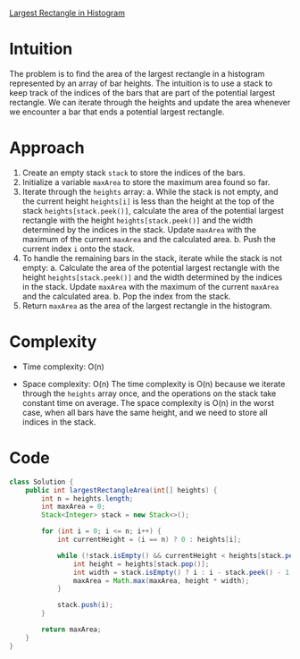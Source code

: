 [Largest Rectangle in Histogram](https://leetcode.com/problems/largest-rectangle-in-histogram/description/)

# Intuition
The problem is to find the area of the largest rectangle in a histogram represented by an array of bar heights. The intuition is to use a stack to keep track of the indices of the bars that are part of the potential largest rectangle. We can iterate through the heights and update the area whenever we encounter a bar that ends a potential largest rectangle.

# Approach
1. Create an empty stack `stack` to store the indices of the bars.
2. Initialize a variable `maxArea` to store the maximum area found so far.
3. Iterate through the `heights` array:
   a. While the stack is not empty, and the current height `heights[i]` is less than the height at the top of the stack `heights[stack.peek()]`, calculate the area of the potential largest rectangle with the height `heights[stack.peek()]` and the width determined by the indices in the stack. Update `maxArea` with the maximum of the current `maxArea` and the calculated area.
   b. Push the current index `i` onto the stack.
4. To handle the remaining bars in the stack, iterate while the stack is not empty:
   a. Calculate the area of the potential largest rectangle with the height `heights[stack.peek()]` and the width determined by the indices in the stack. Update `maxArea` with the maximum of the current `maxArea` and the calculated area.
   b. Pop the index from the stack.
5. Return `maxArea` as the area of the largest rectangle in the histogram.

# Complexity
- Time complexity: O(n)
* Space complexity: O(n)
The time complexity is O(n) because we iterate through the `heights` array once, and the operations on the stack take constant time on average. The space complexity is O(n) in the worst case, when all bars have the same height, and we need to store all indices in the stack.

# Code
```java
class Solution {
    public int largestRectangleArea(int[] heights) {
        int n = heights.length;
        int maxArea = 0;
        Stack<Integer> stack = new Stack<>();

        for (int i = 0; i <= n; i++) {
            int currentHeight = (i == n) ? 0 : heights[i];

            while (!stack.isEmpty() && currentHeight < heights[stack.peek()]) {
                int height = heights[stack.pop()];
                int width = stack.isEmpty() ? i : i - stack.peek() - 1;
                maxArea = Math.max(maxArea, height * width);
            }

            stack.push(i);
        }

        return maxArea;
    }
}
```